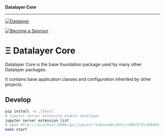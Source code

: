 **Datalayer Core**

***

[![Datalayer](https://assets.datalayer.tech/datalayer-25.svg)](https://datalayer.io)

[![Become a Sponsor](https://img.shields.io/static/v1?label=Become%20a%20Sponsor&message=%E2%9D%A4&logo=GitHub&style=flat&color=1ABC9C)](https://github.com/sponsors/datalayer)

# Ξ Datalayer Core

Datalayer Core is the base foundation package used by many other Datalayer packages.

It contains base application classes and configuration inherited by other projects.

## Develop

```bash
pip install -e .[test]
# jupyter server extension enable datalayer
jupyter server extension list
# open http://localhost:8888/api/jupyter?token=60c1661cc408f978c309d04157af55c9588ff9557c9380e4fb50785750703da6
make start
```
